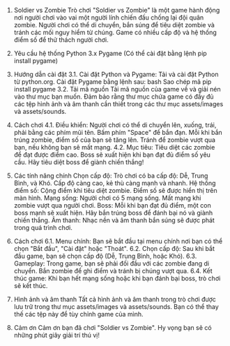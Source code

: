 1. Soldier vs Zombie
Trò chơi "Soldier vs Zombie" là một game hành động nơi người chơi vào vai một người lính chiến đấu chống lại đội quân zombie. Người chơi có thể di chuyển, bắn súng để tiêu diệt zombie và tránh các mối nguy hiểm từ chúng. Game có nhiều cấp độ và hệ thống điểm số để thử thách người chơi.

2. Yêu cầu hệ thống
Python 3.x
Pygame (Có thể cài đặt bằng lệnh pip install pygame)
3. Hướng dẫn cài đặt
3.1. Cài đặt Python và Pygame:
Tải và cài đặt Python từ python.org.
Cài đặt Pygame bằng lệnh sau:
bash
Sao chép mã
pip install pygame
3.2. Tải mã nguồn
Tải mã nguồn của game về và giải nén vào thư mục bạn muốn.
Đảm bảo rằng thư mục chứa game có đầy đủ các tệp hình ảnh và âm thanh cần thiết trong các thư mục assets/images và assets/sounds.
4. Cách chơi
4.1. Điều khiển:
Người chơi có thể di chuyển lên, xuống, trái, phải bằng các phím mũi tên.
Bấm phím "Space" để bắn đạn.
Mỗi khi bắn trúng zombie, điểm số của bạn sẽ tăng lên.
Tránh để zombie vượt qua bạn, nếu không bạn sẽ mất mạng.
4.2. Mục tiêu:
Tiêu diệt các zombie để đạt được điểm cao.
Boss sẽ xuất hiện khi bạn đạt đủ điểm số yêu cầu. Hãy tiêu diệt boss để giành chiến thắng!
5. Các tính năng chính
Chọn cấp độ: Trò chơi có ba cấp độ: Dễ, Trung Bình, và Khó. Cấp độ càng cao, kẻ thù càng mạnh và nhanh.
Hệ thống điểm số: Cộng điểm khi tiêu diệt zombie. Điểm số sẽ được hiển thị trên màn hình.
Mạng sống: Người chơi có 5 mạng sống. Mất mạng khi zombie vượt qua người chơi.
Boss: Mỗi khi bạn đạt đủ điểm, một con boss mạnh sẽ xuất hiện. Hãy bắn trúng boss để đánh bại nó và giành chiến thắng.
Âm thanh: Nhạc nền và âm thanh bắn súng sẽ được phát trong quá trình chơi.
6. Cách chơi
6.1. Menu chính:
Bạn sẽ bắt đầu tại menu chính nơi bạn có thể chọn "Bắt đầu", "Cài đặt" hoặc "Thoát".
6.2. Chọn cấp độ:
Sau khi bắt đầu game, bạn sẽ chọn cấp độ (Dễ, Trung Bình, hoặc Khó).
6.3. Gameplay:
Trong game, bạn sẽ phải đối đầu với các zombie đang di chuyển. Bắn zombie để ghi điểm và tránh bị chúng vượt qua.
6.4. Kết thúc game:
Khi bạn hết mạng sống hoặc khi bạn đánh bại boss, trò chơi sẽ kết thúc.
7. Hình ảnh và âm thanh
Tất cả hình ảnh và âm thanh trong trò chơi được lưu trữ trong thư mục assets/images và assets/sounds. Bạn có thể thay thế các tệp này để tùy chỉnh game của mình.

8. Cảm ơn
Cảm ơn bạn đã chơi "Soldier vs Zombie". Hy vọng bạn sẽ có những phút giây giải trí thú vị!
